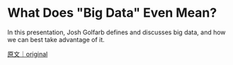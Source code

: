 
# What Does &quot;Big Data&quot; Even Mean?

In this presentation, Josh Golfarb defines and discusses big data, and how we can best take advantage of it.

[原文｜original](https://insights.sei.cmu.edu/library/what-does-big-data-even-mean/)
        
